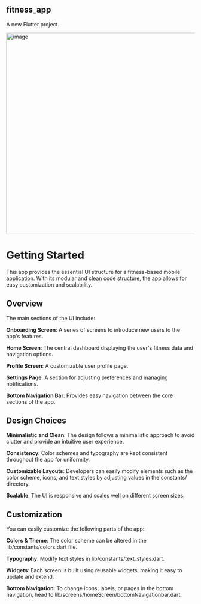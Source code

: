 ## fitness_app

A new Flutter project.

<img width="536" alt="image" src="https://github.com/user-attachments/assets/47c5395b-da2b-4c30-b6ef-aae2d8796b9a">



# Getting Started

This app provides the essential UI structure for a fitness-based mobile application. With its modular and clean code structure, the app allows for easy customization and scalability.

## Overview

The main sections of the UI include:

**Onboarding Screen**: A series of screens to introduce new users to the app's features.

**Home Screen**: The central dashboard displaying the user's fitness data and navigation options.

**Profile Screen**: A customizable user profile page.

**Settings Page**: A section for adjusting preferences and managing notifications.

**Bottom Navigation Bar**: Provides easy navigation between the core sections of the app.


## Design Choices

**Minimalistic and Clean**: The design follows a minimalistic approach to avoid clutter and provide an intuitive user experience.

**Consistency**: Color schemes and typography are kept consistent throughout the app for uniformity.

**Customizable Layouts**: Developers can easily modify elements such as the color scheme, icons, and text styles by adjusting values in the constants/ directory.

**Scalable**: The UI is responsive and scales well on different screen sizes.


## Customization

You can easily customize the following parts of the app:

**Colors & Theme**: The color scheme can be altered in the lib/constants/colors.dart file.

**Typography**: Modify text styles in lib/constants/text_styles.dart.

**Widgets**: Each screen is built using reusable widgets, making it easy to update and extend.

**Bottom Navigation**: To change icons, labels, or pages in the bottom navigation, head to lib/screens/homeScreen/bottomNavigationbar.dart.


